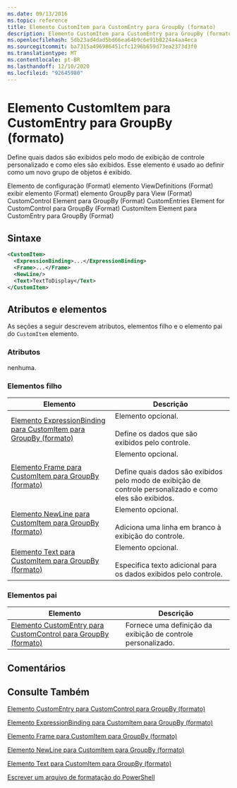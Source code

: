 ```yaml
---
ms.date: 09/13/2016
ms.topic: reference
title: Elemento CustomItem para CustomEntry para GroupBy (formato)
description: Elemento CustomItem para CustomEntry para GroupBy (formato)
ms.openlocfilehash: 5db23ad4dad5bd66ea64b9c6e91b8224a4aa4eca
ms.sourcegitcommit: ba7315a496986451cfc1296b659d73ea2373d3f0
ms.translationtype: MT
ms.contentlocale: pt-BR
ms.lasthandoff: 12/10/2020
ms.locfileid: "92645980"
---
```

# <a name="customitem-element-for-customentry-for-groupby-format"></a>Elemento CustomItem para CustomEntry para GroupBy (formato)

Define quais dados são exibidos pelo modo de exibição de controle personalizado e como eles são exibidos. Esse elemento é usado ao definir como um novo grupo de objetos é exibido.

Elemento de configuração (Format) elemento ViewDefinitions (Format) exibir elemento (Format) elemento GroupBy para View (Format) CustomControl Element para GroupBy (Format) CustomEntries Element for CustomControl para GroupBy (Format) CustomItem Element para CustomEntry para GroupBy (Format)

## <a name="syntax"></a>Sintaxe

```xml
<CustomItem>
  <ExpressionBinding>...</ExpressionBinding>
  <Frame>...</Frame>
  <NewLine/>
  <Text>TextToDisplay</Text>
</CustomItem>
```

## <a name="attributes-and-elements"></a>Atributos e elementos

As seções a seguir descrevem atributos, elementos filho e o elemento pai do `CustomItem` elemento.

### <a name="attributes"></a>Atributos

nenhuma.

### <a name="child-elements"></a>Elementos filho

|Elemento|Descrição|
|-------------|-----------------|
|[Elemento ExpressionBinding para CustomItem para GroupBy (formato)](./expressionbinding-element-for-customitem-for-groupby-format.md)|Elemento opcional.<br /><br /> Define os dados que são exibidos pelo controle.|
|[Elemento Frame para CustomItem para GroupBy (formato)](./frame-element-for-customitem-for-groupby-format.md)|Elemento opcional.<br /><br /> Define quais dados são exibidos pelo modo de exibição de controle personalizado e como eles são exibidos.|
|[Elemento NewLine para CustomItem para GroupBy (formato)](./newline-element-for-customitem-for-groupby-format.md)|Elemento opcional.<br /><br /> Adiciona uma linha em branco à exibição do controle.|
|[Elemento Text para CustomItem para GroupBy (formato)](./text-element-for-customitem-for-groupby-format.md)|Elemento opcional.<br /><br /> Especifica texto adicional para os dados exibidos pelo controle.|

### <a name="parent-elements"></a>Elementos pai

|Elemento|Descrição|
|-------------|-----------------|
|[Elemento CustomEntry para CustomControl para GroupBy (formato)](./customentry-element-for-customcontrol-for-groupby-format.md)|Fornece uma definição da exibição de controle personalizado.|

## <a name="remarks"></a>Comentários

## <a name="see-also"></a>Consulte Também

[Elemento CustomEntry para CustomControl para GroupBy (formato)](./customentry-element-for-customcontrol-for-groupby-format.md)

[Elemento ExpressionBinding para CustomItem para GroupBy (formato)](./expressionbinding-element-for-customitem-for-groupby-format.md)

[Elemento Frame para CustomItem para GroupBy (formato)](./frame-element-for-customitem-for-groupby-format.md)

[Elemento NewLine para CustomItem para GroupBy (formato)](./newline-element-for-customitem-for-groupby-format.md)

[Elemento Text para CustomItem para GroupBy (formato)](./text-element-for-customitem-for-groupby-format.md)

[Escrever um arquivo de formatação do PowerShell](./writing-a-powershell-formatting-file.md)
